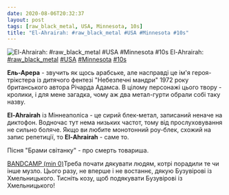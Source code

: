 ```yaml
---
date: 2020-08-06T20:32:37
layout: post
tags: [raw_black_metal, USA, Minnesota, 10s]
title: "El-Ahrairah: #raw_black_metal #USA #Minnesota #10s"
---
```

![El-Ahrairah: #raw_black_metal #USA #Minnesota #10s](/assets/photos/photo_1032@06-08-2020_18-36-57.jpg)
El-Ahrairah: [#raw_black_metal](/tags/#raw_black_metal) [#USA](/tags/#USA) [#Minnesota](/tags/#Minnesota) [#10s](/tags/#10s)

**Ель-Арера** - звучить як щось арабське, але насправді це ім&#39;я героя-трікстера із дитячого фентезі &quot;Небезпечні мандри&quot; 1972 року британського автора Річарда Адамса. В цілому персонажі цього твору - кролики, і для мене загадка, чому аж два метал-гурти обрали собі таку назву.

**El-Ahrairah** із Міннеаполіса - це сирий блек-метал, записаний неначе на диктофон. Водночас тут нема низьких частот, тому від прослуховування не сильно боляче. Якщо ви любите монотонний роу-блек, схожий на запис репетиції, то **El-Ahrairah** - саме то.

Пісня &quot;Брами світанку&quot; - про смерть товариша.

[BANDCAMP (min 0)](https://el-ahrairah.bandcamp.com/album/the-gates-of-dawn)Треба почати дякувати людям, котрі порадили те чи інше музло. Цього разу, не вперше і не востаннє, дякую Бузувірові із Хмельницького. Тисніть козу, щоб подякувати Бузувірові із Хмельницького!